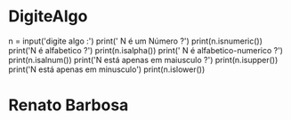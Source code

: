 # DigiteAlgo

n = input('digite algo :')
print(' N é um Número ?')
print(n.isnumeric())
print('N é alfabetico ?')
print(n.isalpha())
print(' N é alfabetico-numerico ?')
print(n.isalnum())
print('N está apenas em maiusculo ?')
print(n.isupper())
print('N está apenas em minusculo')
print(n.islower())

# Renato Barbosa
